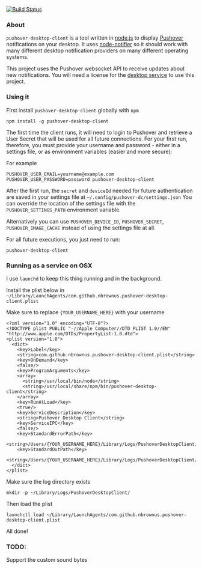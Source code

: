 [![Build Status](https://travis-ci.org/Rocketeer007/pushover-desktop-client.svg)](https://travis-ci.org/Rocketeer007/pushover-desktop-client)

### About

`pushover-desktop-client` is a tool written in [node.js](https://node.js) to display [Pushover](https://pushover.net)
notifications on your desktop. It uses [node-notifier](https://github.com/mikaelbr/node-notifier) so it should work
with many different desktop notification providers on many different operating systems.

This project uses the Pushover websocket API to receive updates about new notifications. You will need
a license for the [desktop service](https://pushover.net/clients/desktop) to use this project.

### Using it

First install `pushover-desktop-client` globally with `npm`

    npm install -g pushover-desktop-client

The first time the client runs, it will need to login to Pushover and retrieve a User Secret that will be used for all 
future connections.  For your first run, therefore, you must provide your username and password - either in a settings file, 
or as environment variables (easier and more secure):

For example

    PUSHOVER_USER_EMAIL=yourname@example.com PUSHOVER_USER_PASSWORD=password pushover-desktop-client
    
After the first run, the `secret` and `deviceId` needed for future authentication are saved in your settings file at `~/.config/pushover-dc/settings.json`
You can override the location of the settings file with the `PUSHOVER_SETTINGS_PATH` environment variable.

Alternatively you can use `PUSHOVER_DEVICE_ID`, `PUSHOVER_SECRET`, `PUSHOVER_IMAGE_CACHE` instead of using the settings
file at all.

For all future executions, you just need to run:

    pushover-desktop-client

### Running as a service on OSX

I use `launchd` to keep this thing running and in the background.

Install the plist below in `~/Library/LaunchAgents/com.github.nbrownus.pushover-desktop-client.plist`

Make sure to replace `{YOUR_USERNAME_HERE}` with your username

    <?xml version="1.0" encoding="UTF-8"?>
    <!DOCTYPE plist PUBLIC "-//Apple Computer//DTD PLIST 1.0//EN" "http://www.apple.com/DTDs/PropertyList-1.0.dtd">
    <plist version="1.0">
      <dict>
        <key>Label</key>
        <string>com.github.nbrownus.pushover-desktop-client.plist</string>
        <key>OnDemand</key>
        <false/>
        <key>ProgramArguments</key>
        <array>
          <string>/usr/local/bin/node</string>
          <string>/usr/local/share/npm/bin/pushover-desktop-client</string>
        </array>
        <key>RunAtLoad</key>
        <true/>
        <key>ServiceDescription</key>
        <string>Pushover Desktop Client</string>
        <key>ServiceIPC</key>
        <false/>
        <key>StandardErrorPath</key>
        <string>/Users/{YOUR_USERNAME_HERE}/Library/Logs/PushoverDesktopClient/output.log</string>
        <key>StandardOutPath</key>
        <string>/Users/{YOUR_USERNAME_HERE}/Library/Logs/PushoverDesktopClient/output.log</string>
      </dict>
    </plist>

Make sure the log directory exists

    mkdir -p ~/Library/Logs/PushoverDesktopClient/

Then load the plist

    launchctl load ~/Library/LaunchAgents/com.github.nbrownus.pushover-desktop-client.plist

All done!

### TODO:

Support the custom sound bytes
